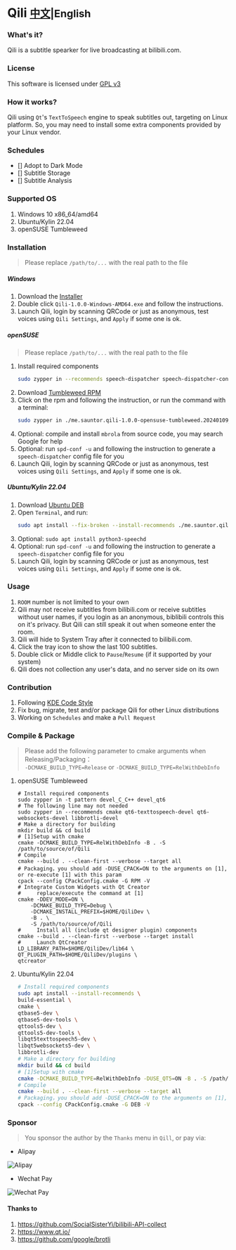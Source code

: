 # Qili  <small>[中文](README.md)|English</small>

### What's it?
Qili is a subtitle spearker for live broadcasting at bilibili.com.

### License
This software is licensed under [GPL v3](https://www.gnu.org/licenses/gpl-3.0.txt)

### How it works?
Qili using `Qt`'s `TextToSpeech` engine to speak subtitles out, targeting on Linux platform.
So, you may need to install some extra components provided by your Linux vendor.

### Schedules
- [] Adopt to Dark Mode
- [] Subtitle Storage
- [] Subtitle Analysis

### Supported OS
1. Windows 10 x86_64/amd64
2. Ubuntu/Kylin 22.04
3. openSUSE Tumbleweed

### Installation
> Please replace `/path/to/...` with the real path to the file

##### Windows
1. Download the [Installer](https://github.com/sauntor/Qili/releases/download/v1.0.0/Qili-1.0.0-Windows-AMD64.exe)
2. Double click `Qili-1.0.0-Windows-AMD64.exe` and follow the instructions.
3. Launch Qili, login by scanning QRCode or just as anonymous, test voices using `Qili Settings`, and `Apply` if some one is ok.

##### openSUSE
> Please replace `/path/to/...` with the real path to the file
1. Install required components
    ```bash
    sudo zypper in --recommends speech-dispatcher speech-dispatcher-configure speech-dispatcher-module-espeak espeak-ng
    ```
2. Download [Tumbleweed RPM](https://gitee.com/sauntor/Qili/releases/download/v1.0.0/me.sauntor.qili-1.0.0-opensuse-tumbleweed.20240105_x86_64.rpm)
3. Click on the rpm and following the instruction, or run the command with a terminal:<br/>
   ```bash
   sudo zypper in ./me.sauntor.qili-1.0.0-opensuse-tumbleweed.20240109_x86_64.rpm
   ```
4. Optional: compile and install `mbrola` from source code, you may search Google for help
5. Optional: run `spd-conf -u` and following the instruction to generate a `speech-dispatcher` config file for you
6. Launch Qili, login by scanning QRCode or just as anonymous, test voices using `Qili Settings`, and `Apply` if some one is ok.

##### Ubuntu/Kylin 22.04
1. Download [Ubuntu DEB](https://gitee.com/sauntor/Qili/releases/download/v1.0.0/me.sauntor.qili-1.0.0-Deepin.20.9_x86_64.deb)
2. Open `Terminal`, and run:<br/>
   ```bash
   sudo apt install --fix-broken --install-recommends ./me.sauntor.qili-1.0.0-ubuntu.22.04_x86_64.deb
   ```
3. Optional: `sudo apt install python3-speechd`
4. Optional: run `spd-conf -u` and following the instruction to generate a `speech-dispatcher` config file for you
5. Launch Qili, login by scanning QRCode or just as anonymous, test voices using `Qili Settings`, and `Apply` if some one is ok.

### Usage
1. `ROOM` number is not limited to your own
2. Qili may not receive subtitles from bilibili.com or receive subtitles without user names, if you login as an anonymous,
    biblibili controls this on it's privacy. But Qili can still speak it out when someone enter the room.
3. Qili will hide to System Tray after it connected to bilibili.com.
4. Click the tray icon to show the last 100 subtitles.
5. Double click or Middle click to `Pause`/`Resume` (if it supported by your system)
6. Qili does not collection any user's data, and no server side on its own

### Contribution
1. Following [KDE Code Style](https://community.kde.org/Policies/Frameworks_Coding_Style)
2. Fix bug, migrate, test and/or package Qili for other Linux distributions
3. Working on `Schedules` and make a `Pull Request`

### Compile & Package
> Please add the following parameter to cmake arguments when Releasing/Packaging：<br/>
> `-DCMAKE_BUILD_TYPE=Release` or `-DCMAKE_BUILD_TYPE=RelWithDebInfo`

1. openSUSE Tumbleweed
    ```
    # Install required components
    sudo zypper in -t pattern devel_C_C++ devel_qt6
    # The following line may not needed
    sudo zypper in --recommends cmake qt6-texttospeech-devel qt6-websockets-devel libbrotli-devel
    # Make a directory for building
    mkdir build && cd build
    # [1]Setup with cmake
    cmake -DCMAKE_BUILD_TYPE=RelWithDebInfo -B . -S /path/to/source/of/Qili
    # Compile
    cmake --build . --clean-first --verbose --target all
    # Packaging，you should add -DUSE_CPACK=ON to the arguments on [1], or re-execute [1] with this param
    cpack --config CPackConfig.cmake -G RPM -V
    # Integrate Custom Widgets with Qt Creator
    #     replace/execute the command at [1]
    cmake -DDEV_MODE=ON \
        -DCMAKE_BUILD_TYPE=Debug \
        -DCMAKE_INSTALL_PREFIX=$HOME/QiliDev \
        -B . \
        -S /path/to/source/of/Qili
    #     Install all (include qt designer plugin) components
    cmake --build . --clean-first --verbose --target install
    #     Launch QtCreator
    LD_LIBRARY_PATH=$HOME/QiliDev/lib64 \
    QT_PLUGIN_PATH=$HOME/QiliDev/plugins \
    qtcreator
    ```
2. Ubuntu/Kylin 22.04
    ```bash
    # Install required components
    sudo apt install --install-recommends \
    build-essential \
    cmake \
    qtbase5-dev \
    qtbase5-dev-tools \
    qttools5-dev \
    qttools5-dev-tools \
    libqt5texttospeech5-dev \
    libqt5websockets5-dev \
    libbrotli-dev
    # Make a directory for building
    mkdir build && cd build
    # [1]Setup with cmake
    cmake -DCMAKE_BUILD_TYPE=RelWithDebInfo -DUSE_QT5=ON -B . -S /path/to/source/of/Qili
    # Compile
    cmake --build . --clean-first --verbose --target all
    # Packaging，you should add -DUSE_CPACK=ON to the arguments on [1], or re-execute [1] with this param
    cpack --config CPackConfig.cmake -G DEB -V
    ```

### Sponsor
> You sponsor the author by the `Thanks` menu in `Qill`, or pay via:

- Alipay<br/>

![Alipay](App/images/alipay.png)

- Wechat Pay<br/>

![Wechat Pay](App/images/wechat.png)

#### Thanks to
1. https://github.com/SocialSisterYi/bilibili-API-collect
2. https://www.qt.io/
3. https://github.com/google/brotli
